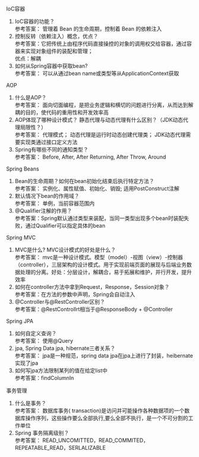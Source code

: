 IoC容器  
1. IoC容器的功能？   
  参考答案： 管理着 Bean 的生命周期，控制着 Bean 的依赖注入  
2. 控制反转（依赖注入）概念，优点？  
  参考答案：它把传统上由程序代码直接操控的对象的调用权交给容器，通过容器来实现对象组件的装配和管理；  
          优点：解耦  
3. 如何从Spring容器中获取bean?  
  参考答案： 可以从通过bean name或类型等从ApplicationContext获取  


AOP  
1. 什么是AOP？  
  参考答案： 面向切面编程，是把业务逻辑和横切的问题进行分离，从而达到解耦的目的，使代码的重用性和开发效率高  
2. AOP体现了哪种设计模式？ 静态代理与动态代理有什么区别？（JDK动态代理局限性？）  
  参考答案： 代理模式； 动态代理是运行时动态创建代理类； JDK动态代理需要实现类通过接口定义方法  
3. Spring有哪些不同的通知类型？  
  参考答案： Before, After, After Returning, After Throw, Around  


Spring Beans  
1. Bean的生命周期？如何在bean初始化结束后执行特定方法？  
  参考答案： 实例化、属性赋值、初始化、销毁; 适用PostConstruct注解  
2. 默认情况下bean的作用域？  
  参考答案： 单例，当前容器范围内  
3. @Qualifier注解的作用？  
  参考答案：Spring默认通过类型来装配，当同一类型出现多个bean时装配失败，通过Qualifier可以指定具体的bean  

Spring MVC  
1. MVC是什么? MVC设计模式的好处是什么？  
参考答案： mvc是一种设计模式。模型（model）-视图（view）-控制器（controller），三层架构的设计模式。用于实现前端页面的展现与后端业务数据处理的分离。好处：分层设计，解耦合，易于拓展和维护，并行开发，提升效率  
2. 如何在controller方法中拿到Request，Response，Session对象？  
参考答案：在方法的参数中声明，Spring会自动注入  
3. @Controller与@RestController区别？  
参考答案：@RestControllrt相当于@ResponseBody + @Controller  

Spring JPA  
1. 如何自定义查询？  
参考答案： 使用@Query  
2. jpa, Spring Data jpa, hibernate三者关系？  
参考答案： jpa是一种规范，spring data jpa在jpa上进行了封装，heibernate实现了jpa  
3. 如何写jpa方法限制某列的值在给定list中  
参考答案：findColumnIn  


事务管理  
1. 什么是事务？  
参考答案： 数据库事务( transaction)是访问并可能操作各种数据项的一个数据库操作序列，这些操作要么全部执行,要么全部不执行，是一个不可分割的工作单位  
2. Spring 事务隔离级别？  
参考答案： READ_UNCOMITTED，READ_COMMITED，REPEATABLE_READ，SERLALIZABLE  

